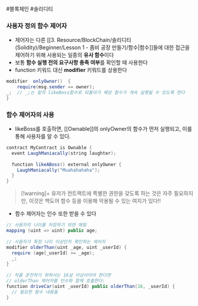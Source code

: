 ---
---

#블록체인 #솔리디티 

### 사용자 정의 함수 제어자
+ 제어자는 다른 [[3. Resource/BlockChain/솔리디티(Solidity)/Beginner/Lesson 1 - 좀비 공장 만들기/함수|함수]]들에 대한 접근을 제어하기 위해 사용되는 일종의 **유사 함수**이다
+ 보통 **함수 실행 전의 요구사항 충족 여부**를 확인할 때 사용한다
+  function 키워드 대신 **modifier** 키워드를 상용한다
``` Java
modifier  onlyOwner()  {  
    require(msg.sender == owner);  
_;  // _;는 밑의 likeBoss함수로 되돌아가 해당 함수가 계속 실행될 수 있도록 한다
}
```

### 함수 제어자의 사용
+ likeBoss를 호출하면, [[Ownable]]의 onlyOwner의 함수가 먼저 실행되고, 이를 통해 사용자를 알 수 있다.
``` Java
contract MyContract is Ownable {  
  event LaughManiacally(string laughter);  
  
  function likeABoss() external onlyOwner {  
    LaughManiacally("Muahahahaha");  
  }  
}
```

> [!warning]+ 
> 유저가 컨트랙트에 특별한 권한을 갖도록 하는 것은 자주 필요하지만, 이것은 백도어 함수 등을 이용해 악용될 수 있는 여지가 있다!!

+ 함수 제어자는 인수 또한 받을 수 있다
```Java
// 사용자의 나이를 저장하기 위한 매핑  
mapping (uint => uint) public age;  
  
// 사용자가 특정 나이 이상인지 확인하는 제어자  
modifier olderThan(uint _age, uint _userId) {  
  require (age[_userId] >= _age);  
  _;  
}  
  
// 차를 운전하기 위햐서는 16살 이상이어야 한다면
// olderThan 제어자를 인수와 함께 호출한다:
function driveCar(uint _userId) public olderThan(16, _userId) {  
  // 필요한 함수 내용들  
}
```